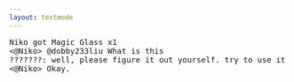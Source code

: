 ```yaml
---
layout: textmode
---
```

<pre>
Niko got Magic Glass x1
<@Niko> @dobby233liu What is this
???????: well, please figure it out yourself. try to use it later
<@Niko> Okay.
</pre>
